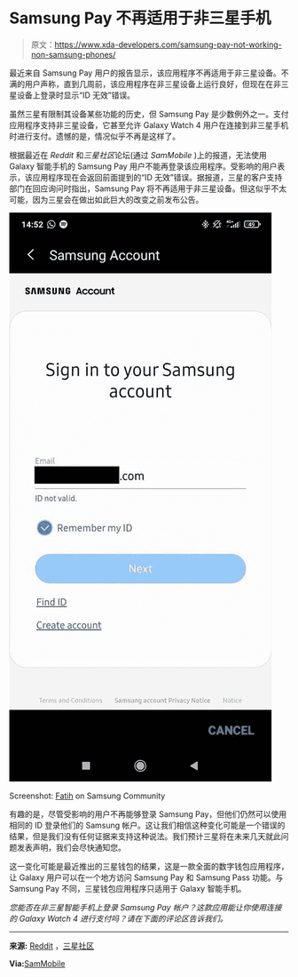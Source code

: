 # Samsung Pay 不再适用于非三星手机

> 原文：<https://www.xda-developers.com/samsung-pay-not-working-non-samsung-phones/>

最近来自 Samsung Pay 用户的报告显示，该应用程序不再适用于非三星设备。不满的用户声称，直到几周前，该应用程序在非三星设备上运行良好，但现在在非三星设备上登录时显示“ID 无效”错误。

虽然三星有限制其设备某些功能的历史，但 Samsung Pay 是少数例外之一。支付应用程序支持非三星设备，它甚至允许 Galaxy Watch 4 用户在连接到非三星手机时进行支付。遗憾的是，情况似乎不再是这样了。

根据最近在 *Reddit* 和*三星社区*论坛(通过 *SamMobile* )上的报道，无法使用 Galaxy 智能手机的 Samsung Pay 用户不能再登录该应用程序。受影响的用户表示，该应用程序现在会返回前面提到的“ID 无效”错误。据报道，三星的客户支持部门在回应询问时指出，Samsung Pay 将不再适用于非三星设备。但这似乎不太可能，因为三星会在做出如此巨大的改变之前发布公告。

 <picture>![Screenshot of login error in Samsung Pay.](img/1f4efa98e365d7ca0b90c626a25e8998.png)</picture> 

Screenshot: [Fatih](https://eu.community.samsung.com/t5/user/viewprofilepage/user-id/29067366) on Samsung Community

有趣的是，尽管受影响的用户不再能够登录 Samsung Pay，但他们仍然可以使用相同的 ID 登录他们的 Samsung 帐户。这让我们相信这种变化可能是一个错误的结果，但是我们没有任何证据来支持这种说法。我们预计三星将在未来几天就此问题发表声明，我们会尽快通知您。

这一变化可能是最近推出的三星钱包的结果，这是一款全面的数字钱包应用程序，让 Galaxy 用户可以在一个地方访问 Samsung Pay 和 Samsung Pass 功能。与 Samsung Pay 不同，三星钱包应用程序只适用于 Galaxy 智能手机。

*您能否在非三星智能手机上登录 Samsung Pay 帐户？这款应用能让你使用连接的 Galaxy Watch 4 进行支付吗？请在下面的评论区告诉我们。*

* * *

**来源:** [Reddit](https://www.reddit.com/r/SamsungPay/comments/v95jrs/id_not_valid_on_galaxy_watch_active_plugin/) ，[三星社区](https://eu.community.samsung.com/t5/wearables/samsung-pay-says-my-id-is-invalid-but-when-i-login-into-samsung/td-p/5527802/page/10?awc=8330_1655710373_2a02aece5e297e90e5405206f4b85458&cid=nl_pd_affiliate_awin_MPN_none_awin_multiple_none_digidip%20EU%20-%20Content%20and%20Incentivized_269979&dclid=CKqP1-XBu_gCFenUcwEd4gQOgA)

**Via:**[SamMobile](https://www.sammobile.com/news/samsung-pay-stops-working-non-samsung-phones/)